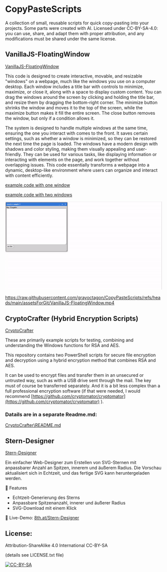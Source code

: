 # CopyPasteScripts
A collection of small, reusable scripts for quick copy-pasting into your projects. Some parts were created with AI. Licensed under CC-BY-SA-4.0: you can use, share, and adapt them with proper attribution, and any modifications must be shared under the same license.

## VanillaJS-FloatingWindow
[VanillaJS-FloatingWindow](VanillaJS-FloatingWindow/)

This code is designed to create interactive, movable, and resizable "windows" on a webpage, much like the windows you use on a computer desktop. Each window includes a title bar with controls to minimize, maximize, or close it, along with a space to display custom content. You can drag the windows around the screen by clicking and holding the title bar, and resize them by dragging the bottom-right corner. The minimize button shrinks the window and moves it to the top of the screen, while the maximize button makes it fill the entire screen. The close button removes the window, but only if a condition allows it.

The system is designed to handle multiple windows at the same time, ensuring the one you interact with comes to the front. It saves certain settings, such as whether a window is minimized, so they can be restored the next time the page is loaded. The windows have a modern design with shadows and color styling, making them visually appealing and user-friendly. They can be used for various tasks, like displaying information or interacting with elements on the page, and work together without overlapping issues. This code essentially transforms a webpage into a dynamic, desktop-like environment where users can organize and interact with content efficiently.


[example code with one window](VanillaJS-FloatingWindow/ExampleWindowUseage.html)
 
[example code with two windows](VanillaJS-FloatingWindow/ExampleTwoWindows.html)


![Video Preview](assetsForGit/VanillaJS-FloatingWindow.gif)

https://raw.githubusercontent.com/grayoctagon/CopyPasteScripts/refs/heads/main/assetsForGit/VanillaJS-FloatingWindow.mp4


## CryptoCrafter (Hybrid Encryption Scripts)
[CryptoCrafter](CryptoCrafter/)

These are primarily example scripts for testing, combining and understanding the Windows functions for RSA and AES.

This repository contains two PowerShell scripts for secure file encryption and decryption using a hybrid encryption method that combines RSA and AES.

It can be used to encrypt files and transfer them in an unsecured or untrusted way, such as with a USB drive sent through the mail. The key must of course be transferred separately. And it is a bit less complex than a full professional encryption software (if that were needed, I would recommend [https://github.com/cryptomator/cryptomator](https://github.com/cryptomator/cryptomator) ). 

### Datails are in a separate Readme.md: 
[CryptoCrafter\README.md](CryptoCrafter\README.md)


## Stern-Designer 
[Stern-Designer](Stern-Designer/)

Ein einfacher Web-Designer zum Erstellen von SVG-Sternen mit anpassbarer Anzahl an Spitzen, innerem und äußerem Radius. Die Vorschau aktualisiert sich in Echtzeit, und das fertige SVG kann heruntergeladen werden.

🚀 Features
- Echtzeit-Generierung des Sterns
- Anpassbare Spitzenanzahl, innerer und äußerer Radius
- SVG-Download mit einem Klick

🔗 Live-Demo: [8th.at/Stern-Designer](https://8th.at/Stern-Designer/)

## License: 
Attribution-ShareAlike 4.0 International CC-BY-SA 

(details see LICENSE.txt file)

[![CC-BY-SA](https://i.creativecommons.org/l/by-sa/4.0/88x31.png)](#license)


